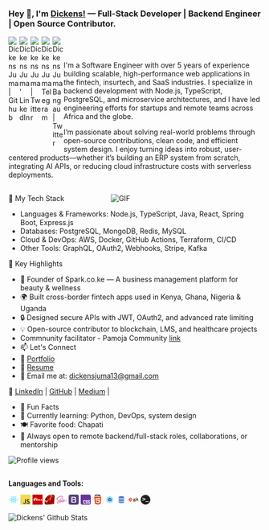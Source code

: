 ### Hey 👋, I'm [Dickens!](https://dickensjuma.github.io/Portfolio-Dickens/) — Full-Stack Developer | Backend Engineer | Open Source Contributor.

<a href="https://github.com/DickensJuma">
  <img align="left" alt="Dickens Juma | Github" width="22px" src="https://cdn.jsdelivr.net/npm/simple-icons@v3/icons/github.svg" />
</a>
<a href="https://www.linkedin.com/in/alexandru-bangau/">
  <img align="left" alt="Dickens Juma' LinkedIn" width="22px" src="https://cdn.jsdelivr.net/npm/simple-icons@v3/icons/linkedin.svg" />
</a>
<a href="https://twitter.com/alex_maxinova">
  <img align="left" alt="Dickens Juma | Twitter" width="22px" src="https://cdn.jsdelivr.net/npm/simple-icons@v3/icons/twitter.svg" />
</a>
<a href="https://t.me/alex_maxinova">
  <img align="left" alt="Dickens Juma Telegram" width="22px" src="https://cdn.jsdelivr.net/npm/simple-icons@v3/icons/telegram.svg" />
</a>
<a href="https://www.alex-portfolio.org/">
  <img align="left" alt="Dickens Juma Bangau | Twitter" width="22px" src="https://cdn.jsdelivr.net/npm/simple-icons@v3/icons/icloud.svg" />
</a>
<br />
<br />

I'm a Software Engineer with over 5 years of experience building scalable, high-performance web applications in the fintech, insurtech, and SaaS industries. I specialize in backend development with Node.js, TypeScript, PostgreSQL, and microservice architectures, and I have led engineering efforts for startups and remote teams across Africa and the globe.

I’m passionate about solving real-world problems through open-source contributions, clean code, and efficient system design. I enjoy turning ideas into robust, user-centered products—whether it’s building an ERP system from scratch, integrating AI APIs, or reducing cloud infrastructure costs with serverless deployments.
##
<img align="right" alt="GIF" width="300px" src="https://i.pinimg.com/236x/dc/ef/3a/dcef3abedf0e0761203aaeb85886a6f3--jedi-knight-open-source.jpg" />

🔧 My Tech Stack
- Languages & Frameworks: Node.js, TypeScript, Java, React, Spring Boot, Express.js
- Databases: PostgreSQL, MongoDB, Redis, MySQL
- Cloud & DevOps: AWS, Docker, GitHub Actions, Terraform, CI/CD
- Other Tools: GraphQL, OAuth2, Webhooks, Stripe, Kafka

📌 Key Highlights

- 🚀 Founder of Spark.co.ke — A business management platform for beauty & wellness
- 🌍 Built cross-border fintech apps used in Kenya, Ghana, Nigeria & Uganda
- 🔒 Designed secure APIs with JWT, OAuth2, and advanced rate limiting
- 💡 Open-source contributor to blockchain, LMS, and healthcare projects
- Commnunity facilitator - Pamoja Community [link](https://medium.com/@dickensjuma13/solving-the-unemployment-crisis-among-software-developers-in-kenya-19ddf9886cd5)
- 📫 Let's Connect
- 📂 [Portfolio](https://dickensjuma.github.io/Portfolio-Dickens/)
- 📝 [Resume](https://docs.google.com/document/d/1Tl3oy6lUHTGGWgffu3_89XzygjzzI9oo4WJ5yanMIFg/edit?usp=sharing)
- 💬 Email me at: dickensjuma13@gmail.com

🔗 [LinkedIn](https://www.linkedin.com/in/dickens-juma/) | [GitHub](https://github.com/DickensJuma) | [Medium](https://medium.com/@dickensjuma13) | 
- 🎯 Fun Facts
- 🧠 Currently learning: Python, DevOps, system design
- 🍽 Favorite food: Chapati
- 🤝 Always open to remote backend/full-stack roles, collaborations, or mentorship

![Profile views](https://gpvc.arturio.dev/DickensJuma)

##

**Languages and Tools:**  

<code><img height="20" src="https://raw.githubusercontent.com/github/explore/80688e429a7d4ef2fca1e82350fe8e3517d3494d/topics/react/react.png"></code>
<code><img height="20" src="https://raw.githubusercontent.com/github/explore/80688e429a7d4ef2fca1e82350fe8e3517d3494d/topics/javascript/javascript.png"></code>
<code><img height="20" src="https://raw.githubusercontent.com/github/explore/80688e429a7d4ef2fca1e82350fe8e3517d3494d/topics/rails/rails.png"></code>
<code><img height="20" src="https://raw.githubusercontent.com/github/explore/80688e429a7d4ef2fca1e82350fe8e3517d3494d/topics/ruby/ruby.png"></code>
<code><img height="20" src="https://raw.githubusercontent.com/github/explore/80688e429a7d4ef2fca1e82350fe8e3517d3494d/topics/sass/sass.png"></code>
<code><img height="20" src="https://raw.githubusercontent.com/github/explore/80688e429a7d4ef2fca1e82350fe8e3517d3494d/topics/bootstrap/bootstrap.png"></code>
<code><img height="20" src="https://raw.githubusercontent.com/github/explore/80688e429a7d4ef2fca1e82350fe8e3517d3494d/topics/css/css.png"></code>
<code><img height="20" src="https://raw.githubusercontent.com/github/explore/80688e429a7d4ef2fca1e82350fe8e3517d3494d/topics/html/html.png"></code>
<code><img height="20" src="https://raw.githubusercontent.com/github/explore/80688e429a7d4ef2fca1e82350fe8e3517d3494d/topics/webpack/webpack.png"></code>
<code><img height="20" src="https://raw.githubusercontent.com/github/explore/80688e429a7d4ef2fca1e82350fe8e3517d3494d/topics/sql/sql.png"></code>
<code><img height="20" src="https://raw.githubusercontent.com/github/explore/80688e429a7d4ef2fca1e82350fe8e3517d3494d/topics/git/git.png"></code>
<code><img height="20" src="https://raw.githubusercontent.com/github/explore/80688e429a7d4ef2fca1e82350fe8e3517d3494d/topics/terminal/terminal.png"></code>


![Dickens' Github Stats](https://github-readme-stats.vercel.app/api?username=DickensJuma&show_icons=true&title_color=fff&icon_color=79ff97&text_color=9f9f9f&bg_color=151515)

